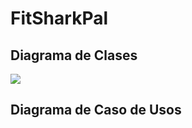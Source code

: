 # FitSharkPal
<h2>Diagrama de Clases </h2>
<img src="https://github.com/user-attachments/assets/89a37df5-550c-46e7-9ceb-b64854e16d94"></img>
<h2>Diagrama de Caso de Usos</h2>


